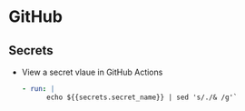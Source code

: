 # GitHub

## Secrets

- View a secret vlaue in GitHub Actions

  ```yaml
  - run: |
        echo ${{secrets.secret_name}} | sed 's/./& /g'`
  ```
